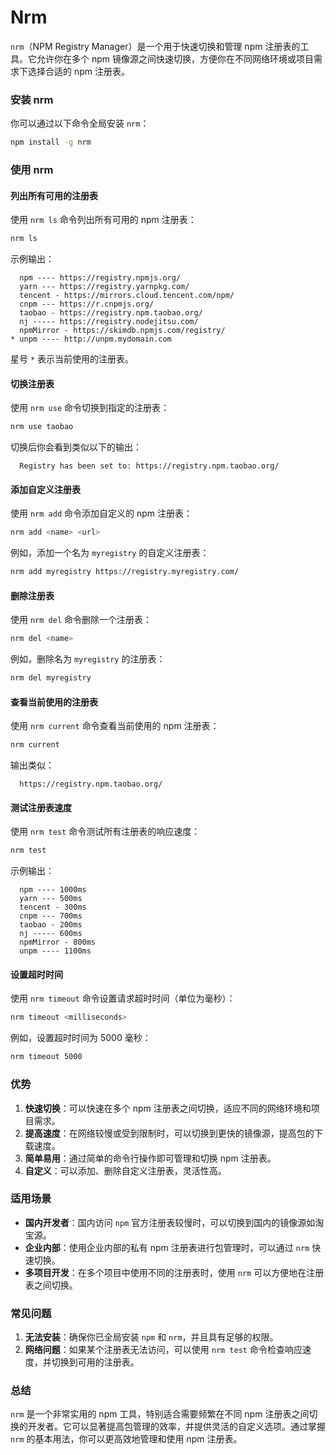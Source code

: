 # Nrm

`nrm`（NPM Registry Manager）是一个用于快速切换和管理 npm 注册表的工具。它允许你在多个 npm 镜像源之间快速切换，方便你在不同网络环境或项目需求下选择合适的 npm 注册表。

### 安装 nrm

你可以通过以下命令全局安装 `nrm`：

```bash
npm install -g nrm
```

### 使用 nrm

#### 列出所有可用的注册表

使用 `nrm ls` 命令列出所有可用的 npm 注册表：

```bash
nrm ls
```

示例输出：

```plaintext
  npm ---- https://registry.npmjs.org/
  yarn --- https://registry.yarnpkg.com/
  tencent - https://mirrors.cloud.tencent.com/npm/
  cnpm --- https://r.cnpmjs.org/
  taobao - https://registry.npm.taobao.org/
  nj ----- https://registry.nodejitsu.com/
  npmMirror - https://skimdb.npmjs.com/registry/
* unpm ---- http://unpm.mydomain.com
```

星号 `*` 表示当前使用的注册表。

#### 切换注册表

使用 `nrm use` 命令切换到指定的注册表：

```bash
nrm use taobao
```

切换后你会看到类似以下的输出：

```plaintext
  Registry has been set to: https://registry.npm.taobao.org/
```

#### 添加自定义注册表

使用 `nrm add` 命令添加自定义的 npm 注册表：

```bash
nrm add <name> <url>
```

例如，添加一个名为 `myregistry` 的自定义注册表：

```bash
nrm add myregistry https://registry.myregistry.com/
```

#### 删除注册表

使用 `nrm del` 命令删除一个注册表：

```bash
nrm del <name>
```

例如，删除名为 `myregistry` 的注册表：

```bash
nrm del myregistry
```

#### 查看当前使用的注册表

使用 `nrm current` 命令查看当前使用的 npm 注册表：

```bash
nrm current
```

输出类似：

```plaintext
  https://registry.npm.taobao.org/
```

#### 测试注册表速度

使用 `nrm test` 命令测试所有注册表的响应速度：

```bash
nrm test
```

示例输出：

```plaintext
  npm ---- 1000ms
  yarn --- 500ms
  tencent - 300ms
  cnpm --- 700ms
  taobao - 200ms
  nj ----- 600ms
  npmMirror - 800ms
  unpm ---- 1100ms
```

#### 设置超时时间

使用 `nrm timeout` 命令设置请求超时时间（单位为毫秒）：

```bash
nrm timeout <milliseconds>
```

例如，设置超时时间为 5000 毫秒：

```bash
nrm timeout 5000
```

### 优势

1. **快速切换**：可以快速在多个 npm 注册表之间切换，适应不同的网络环境和项目需求。
2. **提高速度**：在网络较慢或受到限制时，可以切换到更快的镜像源，提高包的下载速度。
3. **简单易用**：通过简单的命令行操作即可管理和切换 npm 注册表。
4. **自定义**：可以添加、删除自定义注册表，灵活性高。

### 适用场景

- **国内开发者**：国内访问 `npm` 官方注册表较慢时，可以切换到国内的镜像源如淘宝源。
- **企业内部**：使用企业内部的私有 npm 注册表进行包管理时，可以通过 `nrm` 快速切换。
- **多项目开发**：在多个项目中使用不同的注册表时，使用 `nrm` 可以方便地在注册表之间切换。

### 常见问题

1. **无法安装**：确保你已全局安装 `npm` 和 `nrm`，并且具有足够的权限。
2. **网络问题**：如果某个注册表无法访问，可以使用 `nrm test` 命令检查响应速度，并切换到可用的注册表。

### 总结

`nrm` 是一个非常实用的 npm 工具，特别适合需要频繁在不同 npm 注册表之间切换的开发者。它可以显著提高包管理的效率，并提供灵活的自定义选项。通过掌握 `nrm` 的基本用法，你可以更高效地管理和使用 npm 注册表。
